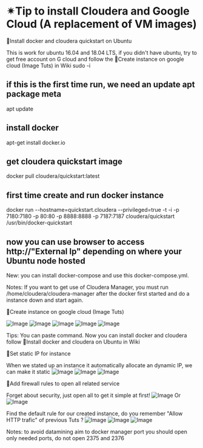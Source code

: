 # ✴Tip to install Cloudera and Google Cloud (A replacement of VM images)

🌟Install docker and cloudera quickstart on Ubuntu

This is work for ubuntu 16.04 and 18.04 LTS, if you didn't have ubuntu, try to get free account on G cloud and follow the 🌟Create instance on google cloud (Image Tuts) in Wiki
sudo -i
## if this is the first time run, we need an update apt package meta
apt update
## install docker
apt-get install docker.io
## get cloudera quickstart image
docker pull cloudera/quickstart:latest
## first time create and run docker instance
docker run --hostname=quickstart.cloudera --privileged=true -t -i -p 7180:7180 -p 80:80 -p 8888:8888 -p 7187:7187 cloudera/quickstart /usr/bin/docker-quickstart
## now you can use browser to access http://"External Ip" depending on where your Ubuntu node hosted
New: you can install docker-compose and use this docker-compose.yml.

Notes: If you want to get use of Cloudera Manager, you must run /home/cloudera/cloudera-manager after the docker first started and do a instance down and start again.


🌟Create instance on google cloud (Image Tuts)

![Image](docs/img/step1.PNG?raw=true)
![Image](docs/img/step2.PNG?raw=true)
![Image](docs/img/step4.PNG?raw=true)
![Image](docs/img/step5.PNG?raw=true)
![Image](docs/img/step6.PNG?raw=true)

Tips: You can paste command. Now you can install docker and cloudera follow 🌟Install docker and cloudera on Ubuntu in Wiki

🌟Set static IP for instance

When we stated up an instance it automatically allocate an dynamic IP, we can make it static
![Image](docs/img/step2.1.PNG?raw=true)
![Image](docs/img/step2.2.PNG?raw=true)
![Image](docs/img/step2.3.PNG?raw=true)
  

🌟Add firewall rules to open all related service

Forget about security, just open all to get it simple at first!
![Image](docs/img/step3.1.PNG?raw=true)
Or
![Image](docs/img/step3.2.PNG?raw=true)
 
Find the default rule for our created instance, do you remember "Allow HTTP trafic" of previous Tuts ? 
![Image](docs/img/step3.3.PNG?raw=true)
![Image](docs/img/step3.4.PNG?raw=true)
![Image](docs/img/step3.5.PNG?raw=true)

Notes: to avoid datamining aim to docker manager port you should open only needed ports, do not open 2375 and 2376

